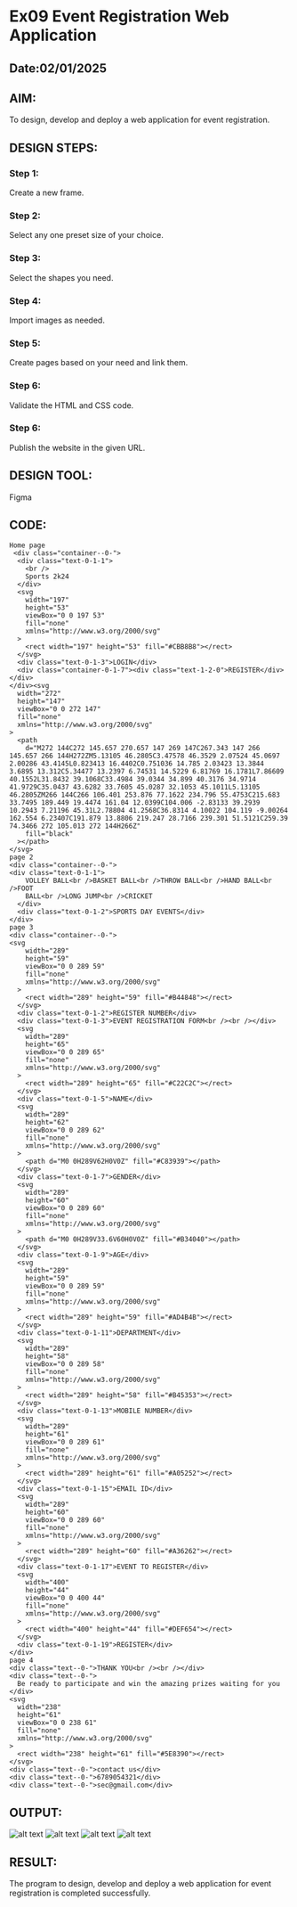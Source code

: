 # Ex09 Event Registration Web Application
## Date:02/01/2025

## AIM:
To design, develop and deploy a web application for event registration.

## DESIGN STEPS:

### Step 1:
Create a new frame.

### Step 2:
Select any one preset size of your choice.

### Step 3:
Select the shapes you need.

### Step 4:
Import images as needed.

### Step 5:
Create pages based on your need and link them.

### Step 6:

Validate the HTML and CSS code.

### Step 6:

Publish the website in the given URL.

## DESIGN TOOL:
Figma

## CODE:
```
Home page
 <div class="container--0-">
  <div class="text-0-1-1">
    <br />
    Sports 2k24
  </div>
  <svg
    width="197"
    height="53"
    viewBox="0 0 197 53"
    fill="none"
    xmlns="http://www.w3.org/2000/svg"
  >
    <rect width="197" height="53" fill="#CBB8B8"></rect>
  </svg>
  <div class="text-0-1-3">LOGIN</div>
  <div class="container-0-1-7"><div class="text-1-2-0">REGISTER</div></div>
</div><svg
  width="272"
  height="147"
  viewBox="0 0 272 147"
  fill="none"
  xmlns="http://www.w3.org/2000/svg"
>
  <path
    d="M272 144C272 145.657 270.657 147 269 147C267.343 147 266 145.657 266 144H272ZM5.13105 46.2805C3.47578 46.3529 2.07524 45.0697 2.00286 43.4145L0.823413 16.4402C0.751036 14.785 2.03423 13.3844 3.6895 13.312C5.34477 13.2397 6.74531 14.5229 6.81769 16.1781L7.86609 40.1552L31.8432 39.1068C33.4984 39.0344 34.899 40.3176 34.9714 41.9729C35.0437 43.6282 33.7605 45.0287 32.1053 45.1011L5.13105 46.2805ZM266 144C266 106.401 253.876 77.1622 234.796 55.4753C215.683 33.7495 189.449 19.4474 161.04 12.0399C104.006 -2.83133 39.2939 10.2943 7.21196 45.31L2.78804 41.2568C36.8314 4.10022 104.119 -9.00264 162.554 6.23407C191.879 13.8806 219.247 28.7166 239.301 51.5121C259.39 74.3466 272 105.013 272 144H266Z"
    fill="black"
  ></path>
</svg>
page 2
<div class="container--0-">
<div class="text-0-1-1">
    VOLLEY BALL<br />BASKET BALL<br />THROW BALL<br />HAND BALL<br />FOOT
    BALL<br />LONG JUMP<br />CRICKET
  </div>
  <div class="text-0-1-2">SPORTS DAY EVENTS</div>
</div>
page 3
<div class="container--0-">
<svg
    width="289"
    height="59"
    viewBox="0 0 289 59"
    fill="none"
    xmlns="http://www.w3.org/2000/svg"
  >
    <rect width="289" height="59" fill="#B44848"></rect>
  </svg>
  <div class="text-0-1-2">REGISTER NUMBER</div>
  <div class="text-0-1-3">EVENT REGISTRATION FORM<br /><br /></div>
  <svg
    width="289"
    height="65"
    viewBox="0 0 289 65"
    fill="none"
    xmlns="http://www.w3.org/2000/svg"
  >
    <rect width="289" height="65" fill="#C22C2C"></rect>
  </svg>
  <div class="text-0-1-5">NAME</div>
  <svg
    width="289"
    height="62"
    viewBox="0 0 289 62"
    fill="none"
    xmlns="http://www.w3.org/2000/svg"
  >
    <path d="M0 0H289V62H0V0Z" fill="#C83939"></path>
  </svg>
  <div class="text-0-1-7">GENDER</div>
  <svg
    width="289"
    height="60"
    viewBox="0 0 289 60"
    fill="none"
    xmlns="http://www.w3.org/2000/svg"
  >
    <path d="M0 0H289V33.6V60H0V0Z" fill="#B34040"></path>
  </svg>
  <div class="text-0-1-9">AGE</div>
  <svg
    width="289"
    height="59"
    viewBox="0 0 289 59"
    fill="none"
    xmlns="http://www.w3.org/2000/svg"
  >
    <rect width="289" height="59" fill="#AD4B4B"></rect>
  </svg>
  <div class="text-0-1-11">DEPARTMENT</div>
  <svg
    width="289"
    height="58"
    viewBox="0 0 289 58"
    fill="none"
    xmlns="http://www.w3.org/2000/svg"
  >
    <rect width="289" height="58" fill="#B45353"></rect>
  </svg>
  <div class="text-0-1-13">MOBILE NUMBER</div>
  <svg
    width="289"
    height="61"
    viewBox="0 0 289 61"
    fill="none"
    xmlns="http://www.w3.org/2000/svg"
  >
    <rect width="289" height="61" fill="#A05252"></rect>
  </svg>
  <div class="text-0-1-15">EMAIL ID</div>
  <svg
    width="289"
    height="60"
    viewBox="0 0 289 60"
    fill="none"
    xmlns="http://www.w3.org/2000/svg"
  >
    <rect width="289" height="60" fill="#A36262"></rect>
  </svg>
  <div class="text-0-1-17">EVENT TO REGISTER</div>
  <svg
    width="400"
    height="44"
    viewBox="0 0 400 44"
    fill="none"
    xmlns="http://www.w3.org/2000/svg"
  >
    <rect width="400" height="44" fill="#DEF654"></rect>
  </svg>
  <div class="text-0-1-19">REGISTER</div>
</div>
page 4
<div class="text--0-">THANK YOU<br /><br /></div>
<div class="text--0-">
  Be ready to participate and win the amazing prizes waiting for you
</div>
<svg
  width="238"
  height="61"
  viewBox="0 0 238 61"
  fill="none"
  xmlns="http://www.w3.org/2000/svg"
>
  <rect width="238" height="61" fill="#5E8390"></rect>
</svg>
<div class="text--0-">contact us</div>
<div class="text--0-">6789054321</div>
<div class="text--0-">sec@gmail.com</div>
```

## OUTPUT:

![alt text](<Screenshot (78).png>)
![alt text](<Screenshot (79).png>)
![alt text](<Screenshot (80).png>)
![alt text](<Screenshot (81).png>)
## RESULT:
The program to design, develop and deploy a web application for event registration is completed successfully.

